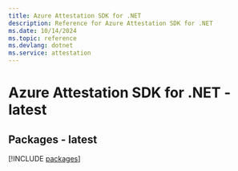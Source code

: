 ```yaml
---
title: Azure Attestation SDK for .NET
description: Reference for Azure Attestation SDK for .NET
ms.date: 10/14/2024
ms.topic: reference
ms.devlang: dotnet
ms.service: attestation
---
```

# Azure Attestation SDK for .NET - latest
## Packages - latest
[!INCLUDE [packages](attestation-index.md)]